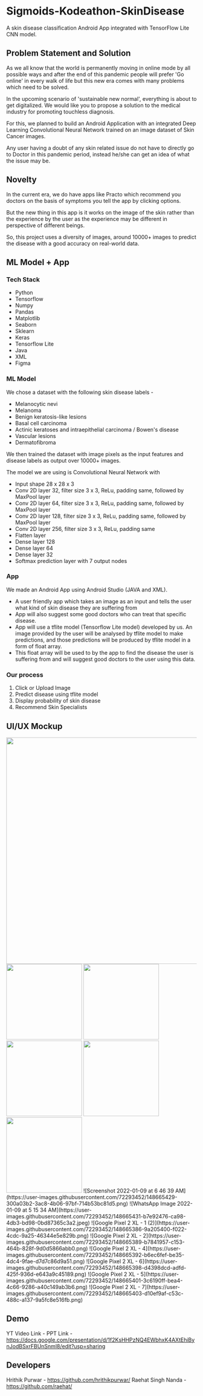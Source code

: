 # Sigmoids-Kodeathon-SkinDisease
A skin disease classification Android App integrated with TensorFlow Lite CNN model.

## Problem Statement and Solution
As we all know that the world is permanently moving in online mode by all possible ways and after the end of this pandemic people will prefer 'Go online' in every walk of life but this new era comes with many problems which need to be solved. 

In the upcoming scenario of 'sustainable new normal', everything is about to get digitalized. We would like you to propose a solution to the medical industry for promoting touchless diagnosis.

For this, we planned to build an Android Application with an integrated Deep Learning Convolutional Neural Network trained on an image dataset of Skin Cancer images.

Any user having a doubt of any skin related issue do not have to directly go to Doctor in this pandemic period, instead he/she can get an idea of what the issue may be.

## Novelty
In the current era, we do have apps like Practo which recommend you doctors on the basis of symptoms you tell the app by clicking options.

But the new thing in this app is it works on the image of the skin rather than the experience by the user as the experience may be different in perspective of different beings. 

So, this project uses a diversity of images, around 10000+ images to predict the disease with a good accuracy on real-world data.

## ML Model + App

### Tech Stack 
- Python
- Tensorflow
- Numpy
- Pandas
- Matplotlib
- Seaborn
- Sklearn
- Keras
- Tensorflow Lite
- Java
- XML
- Figma

### ML Model
We chose a dataset with the following skin disease labels -

- Melanocytic nevi
- Melanoma
- Benign keratosis-like lesions
- Basal cell carcinoma
- Actinic keratoses and intraepithelial carcinoma / Bowen's disease
- Vascular lesions
- Dermatofibroma

We then trained the dataset with image pixels as the input features and disease labels as output over 10000+ images.

The model we are using is Convolutional Neural Network with 
- Input shape 28 x 28 x 3
- Conv 2D layer 32, filter size 3 x 3, ReLu, padding same, followed by MaxPool layer
- Conv 2D layer 64, filter size 3 x 3, ReLu, padding same, followed by MaxPool layer
- Conv 2D layer 128, filter size 3 x 3, ReLu, padding same, followed by MaxPool layer
- Conv 2D layer 256, filter size 3 x 3, ReLu, padding same
- Flatten layer 
- Dense layer 128
- Dense layer 64
- Dense layer 32
- Softmax prediction layer with 7 output nodes

### App
We made an Android App using Android Studio (JAVA and XML).

- A user friendly app which takes an image as an input and tells the user what kind of skin disease they are suffering from
- App will also suggest some good doctors who can treat that specific disease.
- App will use a tflite model (Tensorflow Lite model) developed by us. An image provided by the user will be analysed by tflite model to make predictions, and those predictions will be produced by tflite model in a form of float array.
- This float array will be used to by the app to find the disease the user is suffering from and will suggest good doctors to the user using this data.

### Our process
1. Click or Upload Image
2. Predict disease using tflite model
3. Display probability of skin disease
4. Recommend Skin Specialists

## UI/UX Mockup
<img src="https://user-images.githubusercontent.com/72293452/148665429-300a03b2-3ac8-4b06-97bf-714b53bc81d5.png" width="600">
<img src="https://user-images.githubusercontent.com/72293452/148665431-b7e92476-ca98-4db3-bd98-0bd87365c3a2.jpeg" width="200">
<img src="https://user-images.githubusercontent.com/72293452/148665386-9a205400-f022-4cdc-9a25-46344e5e829b.png" width="200">
<img src="https://user-images.githubusercontent.com/72293452/148665389-b7841957-c153-464b-828f-9d0d5866abb0.png" width="200">
<img src="https://user-images.githubusercontent.com/72293452/148665392-b6ec6fef-be35-4dc4-9fae-d7d7c86d9a51.png" width="200">
<img src="https://user-images.githubusercontent.com/72293452/148665398-d4398dcd-adfd-425f-936d-e643a9c45189.png" width="200">
![Screenshot 2022-01-09 at 6 46 39 AM](https://user-images.githubusercontent.com/72293452/148665429-300a03b2-3ac8-4b06-97bf-714b53bc81d5.png)
![WhatsApp Image 2022-01-09 at 5 15 34 AM](https://user-images.githubusercontent.com/72293452/148665431-b7e92476-ca98-4db3-bd98-0bd87365c3a2.jpeg)
![Google Pixel 2 XL - 1 (2)](https://user-images.githubusercontent.com/72293452/148665386-9a205400-f022-4cdc-9a25-46344e5e829b.png)
![Google Pixel 2 XL - 2](https://user-images.githubusercontent.com/72293452/148665389-b7841957-c153-464b-828f-9d0d5866abb0.png)
![Google Pixel 2 XL - 4](https://user-images.githubusercontent.com/72293452/148665392-b6ec6fef-be35-4dc4-9fae-d7d7c86d9a51.png)
![Google Pixel 2 XL - 6](https://user-images.githubusercontent.com/72293452/148665398-d4398dcd-adfd-425f-936d-e643a9c45189.png)
![Google Pixel 2 XL - 5](https://user-images.githubusercontent.com/72293452/148665401-3c6190ff-bea4-4c66-9286-a40c149ab3b6.png)
![Google Pixel 2 XL - 7](https://user-images.githubusercontent.com/72293452/148665403-d10ef9af-c53c-488c-a137-9a5fc8e516fb.png)



## Demo

YT Video Link -
PPT Link - https://docs.google.com/presentation/d/1f2KsHHPzNQ4EWbhxK4AXtEhiBynJodBSxrFBUnSnml8/edit?usp=sharing

## Developers

Hrithik Purwar - https://github.com/hrithikpurwar/
Raehat Singh Nanda - https://github.com/raehat/




